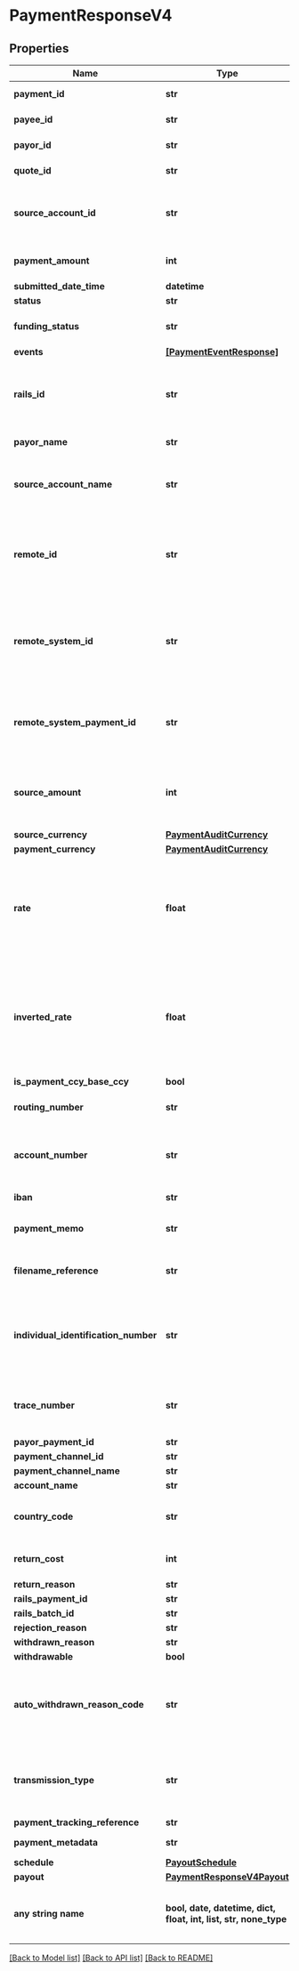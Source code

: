 # PaymentResponseV4


## Properties
Name | Type | Description | Notes
------------ | ------------- | ------------- | -------------
**payment_id** | **str** | The id of the payment | 
**payee_id** | **str** | The id of the paymeee | 
**payor_id** | **str** | The id of the payor | 
**quote_id** | **str** | The quote Id used for the FX | 
**source_account_id** | **str** | The id of the source account from which the payment was taken | 
**payment_amount** | **int** | The amount which the payee will receive | 
**submitted_date_time** | **datetime** |  | 
**status** | **str** |  | 
**funding_status** | **str** | The funding status of the payment | 
**events** | [**[PaymentEventResponse]**](PaymentEventResponse.md) |  | 
**rails_id** | **str** | The rails ID. Default value is RAILS ID UNAVAILABLE when not populated. | defaults to "RAILS ID UNAVAILABLE"
**payor_name** | **str** | The name of the payor | [optional] 
**source_account_name** | **str** | The name of the source account from which the payment was taken | [optional] 
**remote_id** | **str** | The remote id by which the payor refers to the payee. Only populated once payment is confirmed | [optional] 
**remote_system_id** | **str** | The velo id of the remote system orchestrating the payment. Not populated for normal Velo payments. | [optional] 
**remote_system_payment_id** | **str** | The id of the payment in the remote system. Not populated for normal Velo payments. | [optional] 
**source_amount** | **int** | The source amount for the payment (amount debited to make the payment) | [optional] 
**source_currency** | [**PaymentAuditCurrency**](PaymentAuditCurrency.md) |  | [optional] 
**payment_currency** | [**PaymentAuditCurrency**](PaymentAuditCurrency.md) |  | [optional] 
**rate** | **float** | The FX rate for the payment, if FX was involved. **Note** that (depending on the role of the caller) this information may not be displayed | [optional] 
**inverted_rate** | **float** | The inverted FX rate for the payment, if FX was involved. **Note** that (depending on the role of the caller) this information may not be displayed | [optional] 
**is_payment_ccy_base_ccy** | **bool** |  | [optional] 
**routing_number** | **str** | The routing number for the payment. | [optional] 
**account_number** | **str** | The account number for the account which will receive the payment. | [optional] 
**iban** | **str** | The iban for the payment. | [optional] 
**payment_memo** | **str** | The payment memo set by the payor | [optional] 
**filename_reference** | **str** | ACH file payment was submitted in, if applicable | [optional] 
**individual_identification_number** | **str** | Individual Identification Number assigned to the payment in the ACH file, if applicable | [optional] 
**trace_number** | **str** | Trace Number assigned to the payment in the ACH file, if applicable | [optional] 
**payor_payment_id** | **str** |  | [optional] 
**payment_channel_id** | **str** |  | [optional] 
**payment_channel_name** | **str** |  | [optional] 
**account_name** | **str** |  | [optional] 
**country_code** | **str** | The country code of the payment channel. | [optional] 
**return_cost** | **int** | The return cost if a returned payment. | [optional] 
**return_reason** | **str** |  | [optional] 
**rails_payment_id** | **str** |  | [optional] 
**rails_batch_id** | **str** |  | [optional] 
**rejection_reason** | **str** |  | [optional] 
**withdrawn_reason** | **str** |  | [optional] 
**withdrawable** | **bool** |  | [optional] 
**auto_withdrawn_reason_code** | **str** | Populated with rejection reason code if the payment was withdrawn automatically at instruct time | [optional] 
**transmission_type** | **str** | The transmission type of the payment, e.g. ACH, SAME_DAY_ACH, WIRE | [optional] 
**payment_tracking_reference** | **str** |  | [optional] 
**payment_metadata** | **str** | Metadata for the payment | [optional] 
**schedule** | [**PayoutSchedule**](PayoutSchedule.md) |  | [optional] 
**payout** | [**PaymentResponseV4Payout**](PaymentResponseV4Payout.md) |  | [optional] 
**any string name** | **bool, date, datetime, dict, float, int, list, str, none_type** | any string name can be used but the value must be the correct type | [optional]

[[Back to Model list]](../README.md#documentation-for-models) [[Back to API list]](../README.md#documentation-for-api-endpoints) [[Back to README]](../README.md)


